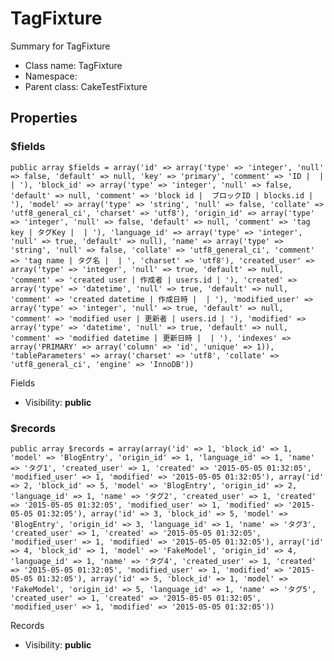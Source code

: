 TagFixture
===============

Summary for TagFixture




* Class name: TagFixture
* Namespace: 
* Parent class: CakeTestFixture





Properties
----------


### $fields

    public array $fields = array('id' => array('type' => 'integer', 'null' => false, 'default' => null, 'key' => 'primary', 'comment' => 'ID |  |  | '), 'block_id' => array('type' => 'integer', 'null' => false, 'default' => null, 'comment' => 'block id |  ブロックID | blocks.id | '), 'model' => array('type' => 'string', 'null' => false, 'collate' => 'utf8_general_ci', 'charset' => 'utf8'), 'origin_id' => array('type' => 'integer', 'null' => false, 'default' => null, 'comment' => 'tag key | タグKey |  | '), 'language_id' => array('type' => 'integer', 'null' => true, 'default' => null), 'name' => array('type' => 'string', 'null' => false, 'collate' => 'utf8_general_ci', 'comment' => 'tag name | タグ名 |  | ', 'charset' => 'utf8'), 'created_user' => array('type' => 'integer', 'null' => true, 'default' => null, 'comment' => 'created user | 作成者 | users.id | '), 'created' => array('type' => 'datetime', 'null' => true, 'default' => null, 'comment' => 'created datetime | 作成日時 |  | '), 'modified_user' => array('type' => 'integer', 'null' => true, 'default' => null, 'comment' => 'modified user | 更新者 | users.id | '), 'modified' => array('type' => 'datetime', 'null' => true, 'default' => null, 'comment' => 'modified datetime | 更新日時 |  | '), 'indexes' => array('PRIMARY' => array('column' => 'id', 'unique' => 1)), 'tableParameters' => array('charset' => 'utf8', 'collate' => 'utf8_general_ci', 'engine' => 'InnoDB'))

Fields



* Visibility: **public**


### $records

    public array $records = array(array('id' => 1, 'block_id' => 1, 'model' => 'BlogEntry', 'origin_id' => 1, 'language_id' => 1, 'name' => 'タグ1', 'created_user' => 1, 'created' => '2015-05-05 01:32:05', 'modified_user' => 1, 'modified' => '2015-05-05 01:32:05'), array('id' => 2, 'block_id' => 5, 'model' => 'BlogEntry', 'origin_id' => 2, 'language_id' => 1, 'name' => 'タグ2', 'created_user' => 1, 'created' => '2015-05-05 01:32:05', 'modified_user' => 1, 'modified' => '2015-05-05 01:32:05'), array('id' => 3, 'block_id' => 5, 'model' => 'BlogEntry', 'origin_id' => 3, 'language_id' => 1, 'name' => 'タグ3', 'created_user' => 1, 'created' => '2015-05-05 01:32:05', 'modified_user' => 1, 'modified' => '2015-05-05 01:32:05'), array('id' => 4, 'block_id' => 1, 'model' => 'FakeModel', 'origin_id' => 4, 'language_id' => 1, 'name' => 'タグ4', 'created_user' => 1, 'created' => '2015-05-05 01:32:05', 'modified_user' => 1, 'modified' => '2015-05-05 01:32:05'), array('id' => 5, 'block_id' => 1, 'model' => 'FakeModel', 'origin_id' => 5, 'language_id' => 1, 'name' => 'タグ5', 'created_user' => 1, 'created' => '2015-05-05 01:32:05', 'modified_user' => 1, 'modified' => '2015-05-05 01:32:05'))

Records



* Visibility: **public**



